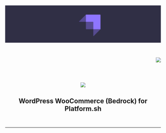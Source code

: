 
[![Alt text](./test.svg)](https://platform.sh)



<br />

<p align="right">
    <a href="https://platform.sh">
        <img src="https://platform.sh/logos/redesign/Platformsh_logo_black.svg" width="150px">
    </a>
</p>
<br /><br />
<p align="center">
    <a href="https://wordpress.org/">
        <img src="https://s.w.org/style/images/about/WordPress-logotype-standard.png" width="500">
    </a>
</p>

<h2 align="center">WordPress WooCommerce (Bedrock) for Platform.sh</h2>
<br/><hr>

<!-- <p align="center">
    <strong>Contribute to the Platform.sh knowledge base, or check out our resources</strong>
    <br />
    <br />
    <a href="https://community.platform.sh"><strong>Join our community</strong></a>&nbsp&nbsp&nbsp&nbsp&nbsp&nbsp
    <a href="https://docs.platform.sh"><strong>Documentation</strong></a>&nbsp&nbsp&nbsp&nbsp&nbsp&nbsp
    <a href="https://platform.sh/blog"><strong>Blog</strong></a>&nbsp&nbsp&nbsp&nbsp&nbsp&nbsp
    <a href="https://github.com/platformsh-templates/nextjs-strapi/issues"><strong>Report a bug</strong></a>&nbsp&nbsp&nbsp&nbsp&nbsp&nbsp
    <a href="https://github.com/platformsh-templates/nextjs-strapi/issues"><strong>Request a feature</strong></a>
    <br /><br />
</p> -->

<!-- <p align="center">
    <a href="https://github.com/platformsh-templates/metabase/issues">
        <img src="https://img.shields.io/github/issues/platformsh-templates/nextjs-strapi.svg?style=flat-square&labelColor=f4f2f3&color=ffd9d9&label=Issues" alt="Open issues" />
    </a>&nbsp&nbsp
    <a href="https://github.com/platformsh-templates/pulls">
        <img src="https://img.shields.io/github/issues-pr/platformsh-templates/nextjs-strapi.svg?style=flat-square&labelColor=f4f2f3&color=ffd9d9&label=Pull%20requests" alt="Open PRs" />
    </a>&nbsp&nbsp
    <a href="https://github.com/platformsh-templates/nextjs-strapi/blob/master/LICENSE">
        <img src="https://img.shields.io/static/v1?label=License&message=MIT&style=flat-square&labelColor=f4f2f3&color=ffd9d9" alt="License" />
    </a>&nbsp&nbsp
    <br /><br /><br />
    <a href="https://console.platform.sh/projects/create-project?template=https://raw.githubusercontent.com/platformsh/template-builder/master/templates/nextjs-strapi/.platform.template.yaml&utm_content=nextjs-strapi&utm_source=github&utm_medium=button&utm_campaign=deploy_on_platform">
        <img src="https://platform.sh/images/deploy/lg-blue.svg" alt="Deploy on Platform.sh" width="175px" />
    </a>
</p>
</p> -->

<!-- <hr>
<br /> -->
